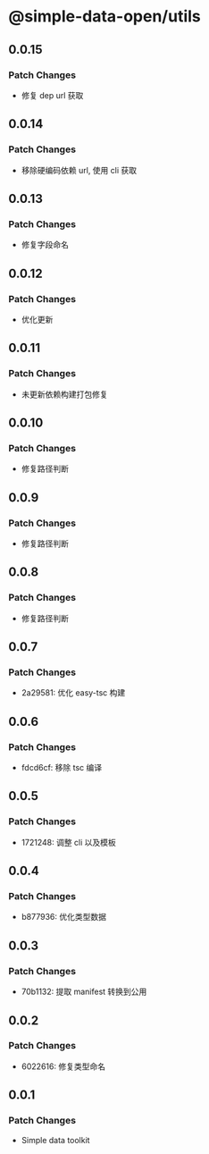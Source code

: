 # @simple-data-open/utils

## 0.0.15

### Patch Changes

- 修复 dep url 获取

## 0.0.14

### Patch Changes

- 移除硬编码依赖 url, 使用 cli 获取

## 0.0.13

### Patch Changes

- 修复字段命名

## 0.0.12

### Patch Changes

- 优化更新

## 0.0.11

### Patch Changes

- 未更新依赖构建打包修复

## 0.0.10

### Patch Changes

- 修复路径判断

## 0.0.9

### Patch Changes

- 修复路径判断

## 0.0.8

### Patch Changes

- 修复路径判断

## 0.0.7

### Patch Changes

- 2a29581: 优化 easy-tsc 构建

## 0.0.6

### Patch Changes

- fdcd6cf: 移除 tsc 编译

## 0.0.5

### Patch Changes

- 1721248: 调整 cli 以及模板

## 0.0.4

### Patch Changes

- b877936: 优化类型数据

## 0.0.3

### Patch Changes

- 70b1132: 提取 manifest 转换到公用

## 0.0.2

### Patch Changes

- 6022616: 修复类型命名

## 0.0.1

### Patch Changes

- Simple data toolkit
